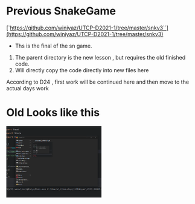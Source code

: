 # Previous SnakeGame

[`https://github.com/winiyaz/UTCP-D2021-1/tree/master/snkv3``](https://github.com/winiyaz/UTCP-D2021-1/tree/master/snkv3)
- Ths is the final of the sn game.

1. The parent directory is the new lesson , but requires the old finished code. 
2. Will directly copy the code directly into new files here 

According to D24 , first work will be continued here and then move to the actual days work 

# Old Looks like this 

<img src="https://raw.githubusercontent.com/winiyaz/UTCP-D2021-1/master/snkv3/o.gif" width="50%">
